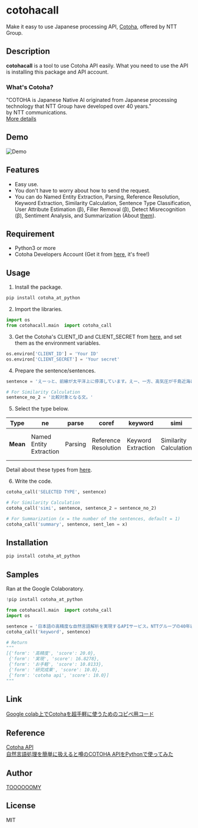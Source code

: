 # cotohacall
Make it easy to use Japanese processing API, [Cotoha](https://www.ntt.com/business/services/application/ai/cotoha-nlp.html),  offered by NTT Group.

## Description
**cotohacall** is a tool to use Cotoha API easily. What you need to use the API is installing this package and API account.

### What's Cotoha?
"COTOHA is Japanese Native AI originated from Japanese processing technology that NTT Group have developed over 40 years."  
by NTT communications.  
[More details](https://api.ce-cotoha.com/contents/about-cotoha.html)

## Demo
![Demo](https://user-images.githubusercontent.com/45617592/78994983-54f93200-7b7c-11ea-9d17-8eb11170291e.gif)

## Features
- Easy use.
- You don't have to worry about how to send the request.
- You can do Named Entity Extraction, Parsing, Reference Resolution, Keyword Extraction, Similarity Calculation, Sentence Type Classification, User Attribute Estimation (β), Filler Removal (β), Detect Misrecognition (β), Sentiment Analysis, and Summarization (About [them](https://api.ce-cotoha.com/contents/api-all.html)).

## Requirement

- Python3 or more
- Cotoha Developers Account (Get it from [here](https://api.ce-cotoha.com/contents/developers/index.html), it's free!)

## Usage
1. Install the package.
```py
pip install cotoha_at_python
```

2. Import the libraries.
```py
import os
from cotohacall.main  import cotoha_call
```
  
3. Get the Cotoha's CLIENT_ID and CLIENT_SECRET from [here](https://api.ce-cotoha.com/contents/developers/index.html), and set them as the environment variables.
```py
os.environ['CLIENT_ID'] = 'Your ID'
os.environ['CLIENT_SECRET'] = 'Your secret'
```
  
4. Prepare the sentence/sentences.
```py
sentence = 'えーっと、前線が太平洋上に停滞しています。えー、一方、高気圧が千島近海にあって、あーっと北日本から東日本をゆるやかに覆っています。'

# For Similarity Calculation
sentence_no_2 = '比較対象となる文。'
```
  
5. Select the type below.

| **Type** | ne | parse | coref | keyword | simi | sent_type | user_at | filler | detect | senti | summary |
| --- | --- | --- | --- | --- | --- | --- | --- | --- | --- | --- | --- |
| **Mean** | Named Entity Extraction | Parsing | Reference Resolution | Keyword Extraction | Similarity Calculation | Sentence Type Classification | User Attribute Estimation (β) | Filler Removal (β) | Detect Misrecognition (β) | Sentiment Analysis | Summarization |
  
Detail about these types from [here](https://api.ce-cotoha.com/contents/api-all.html).
  
6. Write the code.
```py
cotoha_call('SELECTED TYPE', sentence)

# For Similarity Calculation
cotoha_call('simi', sentence, sentence_2 = sentence_no_2)

# For Summarization (x = the number of the sentences, default = 1)
cotoha_call('summary', sentence, sent_len = x)
```

## Installation
```py
pip install cotoha_at_python
```

## Samples
Ran at the Google Colaboratory.
```py
!pip install cotoha_at_python

from cotohacall.main  import cotoha_call
import os

sentence = '日本語の高精度な自然言語解析を実現するAPIサービス。NTTグループの40年以上の研究成果を活かした自然言語解析技術をCOTOHA APIでお手軽にご利用いただけます。'
cotoha_call('keyword', sentence)

# Return
"""
[{'form': '高精度', 'score': 20.0},
 {'form': '実現', 'score': 16.8278},
 {'form': 'お手軽', 'score': 10.8133},
 {'form': '研究成果', 'score': 10.0},
 {'form': 'cotoha api', 'score': 10.0}]
"""

```

## Link
[Google colab上でCotohaを超手軽に使うためのコピペ用コード](https://qiita.com/Tommyyyyyyy/items/60f11a36c3a0fa789fd9)

## Reference
[Cotoha API](https://api.ce-cotoha.com/contents/index.html)  
[自然言語処理を簡単に扱えると噂のCOTOHA APIをPythonで使ってみた](https://qiita.com/gossy5454/items/83072418fb0c5f3e269f)

## Author
[TOOOOOOMY](https://github.com/TOOOOOOMY)

## License
MIT
